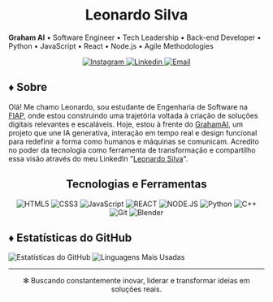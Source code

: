 <h1 align="center">Leonardo Silva</h1>
<p align="center">
  
  <strong>Graham AI</strong> • Software Engineer • Tech Leadership • Back-end Developer • Python • JavaScript • React • Node.js • Agile Methodologies
</p>

<p align="center">
  <a href="https://www.instagram.com/leeosilvp">
    <img src="https://img.shields.io/badge/Instagram-000?style=badge&logo=instagram&logoColor=E4405F" alt="Instagram">
  </a>
  <a href="https://www.linkedin.com/in/leeosilvp">
    <img src="https://img.shields.io/badge/Linkedin-000?style=badge&logo=linkedin&logoColor=fff" alt="Linkedin">
  </a>
  <a href="leo965679@gmail.com">
    <img src="https://img.shields.io/badge/Email-000?style=badge&logo=gmail&logoColor=D14836" alt="Email">
  </a>
</p>

## ♦ Sobre

Olá! Me chamo Leonardo, sou estudante de Engenharia de Software na [FIAP](https://www.fiap.com.br/), onde estou construindo uma trajetória voltada à criação de soluções digitais relevantes e escaláveis. Hoje, estou à frente do [GrahamAI](https://github.com/leoosilvp/Graham-AI), um projeto que une IA generativa, interação em tempo real e design funcional para redefinir a forma como humanos e máquinas se comunicam. Acredito no poder da tecnologia como ferramenta de transformação e compartilho essa visão através do meu LinkedIn "[Leonardo Silva](https://www.linkedin.com/in/leeosilvp/)".

<div align="center">

## Tecnologias e Ferramentas

![HTML5](https://img.shields.io/badge/HTML5-000?style=badge&logo=html5&logoColor=E34F26)
![CSS3](https://img.shields.io/badge/CSS3-000?style=badge&logo=css&logoColor=1572B6)
![JavaScript](https://img.shields.io/badge/JavaScript-000?style=badge&logo=javascript&logoColor=F7DF1E)
![REACT](https://img.shields.io/badge/React-000?style=badge&logo=react&logoColor=777BB4)
![NODE.JS](https://img.shields.io/badge/Node.JS-000?style=badge&logo=node.js&logoColor=7ed957)
![Python](https://img.shields.io/badge/Python-000?style=badge&logo=python&logoColor=F7DF1E)
![C++](https://img.shields.io/badge/C++-000?style=badge&logo=cplusplus&logoColor=3776AB)
![Git](https://img.shields.io/badge/Git-000?style=badge&logo=git&logoColor=F05032)
![Blender](https://img.shields.io/badge/Blender-000?style=badge&logo=blender&logoColor=F5792A)

</div>

## ♦ Estatísticas do GitHub

<p align="left">
  <img src="https://github-readme-stats.vercel.app/api?username=leoosilvp&show_icons=true&bg_color=00000040&text_color=ffffffc5&border_color=ffffff40&title_color=fffffff5&icon_color=ffffff80&include_all_commits=true&count_private=true" alt="Estatísticas do GitHub">
  <img src="https://github-readme-stats.vercel.app/api/top-langs/?username=leoosilvp&layout=compact&text_color=ffffffc5&border_color=ffffff40&title_color=fffffff5&bg_color=00000040&count_private=true=true&size_weight=1&count_weight=0.5" alt="Linguagens Mais Usadas">
</p>

---

<p align="center">
  ❇ Buscando constantemente inovar, liderar e transformar ideias em soluções reais.
</p>
